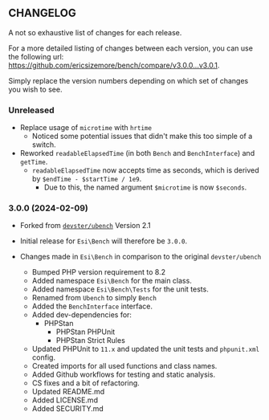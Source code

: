 ## CHANGELOG
A not so exhaustive list of changes for each release.

For a more detailed listing of changes between each version, 
you can use the following url: https://github.com/ericsizemore/bench/compare/v3.0.0...v3.0.1. 

Simply replace the version numbers depending on which set of changes you wish to see.

### Unreleased

  * Replace usage of `microtime` with `hrtime`
    * Noticed some potential issues that didn't make this too simple of a switch.
  * Reworked `readableElapsedTime` (in both `Bench` and `BenchInterface`) and `getTime`.
    * `readableElapsedTime` now accepts time as seconds, which is derived by `$endTime - $startTime / 1e9`.
      * Due to this, the named argument `$microtime` is now `$seconds`.

### 3.0.0 (2024-02-09)

  * Forked from [`devster/ubench`](https://github.com/devster/ubench) Version 2.1
  * Initial release for `Esi\Bench` will therefore be `3.0.0`.

  * Changes made in `Esi\Bench` in comparison to the original `devster/ubench`
    * Bumped PHP version requirement to 8.2
    * Added namespace `Esi\Bench` for the main class.
    * Added namespace `Esi\Bench\Tests` for the unit tests.
    * Renamed from `Ubench` to simply `Bench`
    * Added the `BenchInterface` interface.
    * Added dev-dependencies for:
      * PHPStan
        * PHPStan PHPUnit
        * PHPStan Strict Rules
    * Updated PHPUnit to `11.x` and updated the unit tests and `phpunit.xml` config.
    * Created imports for all used functions and class names.
    * Added Github workflows for testing and static analysis.
    * CS fixes and a bit of refactoring.
    * Updated README.md
    * Added LICENSE.md
    * Added SECURITY.md